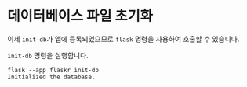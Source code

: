 # 데이터베이스 파일 초기화

이제 `init-db`가 앱에 등록되었으므로 `flask` 명령을 사용하여 호출할 수 있습니다.

`init-db` 명령을 실행합니다.

```shell
flask --app flaskr init-db
Initialized the database.
```
